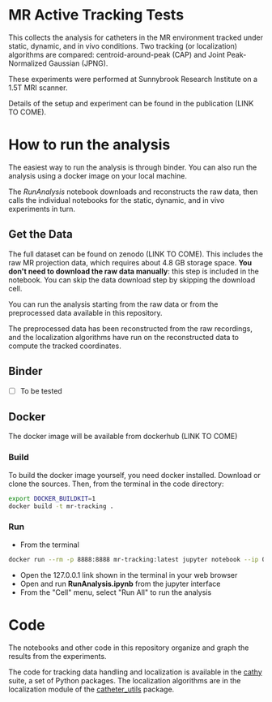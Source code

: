 # MR Active Tracking Tests

This collects the analysis for catheters in the MR environment tracked under static, dynamic, and in vivo conditions. Two tracking (or localization) algorithms are compared: centroid-around-peak (CAP) and Joint Peak-Normalized Gaussian (JPNG).

These experiments were performed at Sunnybrook Research Institute on a 1.5T MRI scanner.

Details of the setup and experiment can be found in the publication (LINK TO COME).

# How to run the analysis
The easiest way to run the analysis is through binder. You can also run the analysis using a docker image on your local machine.

The *RunAnalysis* notebook downloads and reconstructs the raw data, then calls the individual notebooks for the static, dynamic, and in vivo experiments in turn.

## Get the Data
The full dataset can be found on zenodo (LINK TO COME). This includes the raw MR projection data, which requires about 4.8 GB storage space. **You don't need to download the raw data manually**: this step is included in the notebook. You can skip the data download step by skipping the download cell.

You can run the analysis starting from the raw data or from the preprocessed data available in this repository.

The preprocessed data has been reconstructed from the raw recordings, and the localization algorithms have run on the reconstructed data to compute the tracked coordinates.

## Binder
- [ ] To be tested
## Docker
The docker image will be available from dockerhub (LINK TO COME)
### Build
To build the docker image yourself, you need docker installed. Download or clone the sources. Then, from the terminal in the code directory:
```bash
export DOCKER_BUILDKIT=1
docker build -t mr-tracking .
```
### Run
- From the terminal
```bash
docker run --rm -p 8888:8888 mr-tracking:latest jupyter notebook --ip 0.0.0.0 --no-browser
```
- Open the 127.0.0.1 link shown in the terminal in your web browser
- Open and run **RunAnalysis.ipynb** from the jupyter interface
- From the "Cell" menu, select "Run All" to run the analysis
# Code
The notebooks and other code in this repository organize and graph the results from the experiments.

The code for tracking data handling and localization is available in the [cathy](https://github.com/WrightGroupSRI/cathy) suite, a set of Python packages. The localization algorithms are in the localization module of the [catheter_utils](https://github.com/WrightGroupSRI/catheter_utils) package.